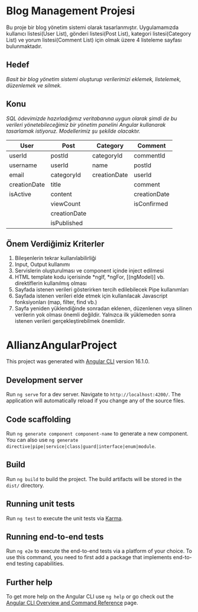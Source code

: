 # Blog Management Projesi

Bu proje bir blog yönetim sistemi olarak tasarlanmıştır. Uygulamamızda kullanıcı listesi(User List), gönderi listesi(Post List), kategori listesi(Category List) ve yorum listesi(Comment List) için olmak üzere 4 listeleme sayfası bulunmaktadır.

## Hedef
*Basit bir blog yönetim sistemi oluşturup verilerimizi eklemek, listelemek, düzenlemek ve
silmek.*

## Konu
*SQL ödevimizde hazırladığımız veritabanına uygun olarak şimdi de bu verileri
yönetebileceğimiz bir yönetim panelini Angular kullanarak tasarlamak istiyoruz. Modellerimiz
şu şekilde olacaktır.*


| User | Post |Category |Comment |
|------|------|------|------|
|userId|postId|categoryId|commentId| 
|username|userId|name|postId| 
|email|categoryId|creationDate|userId| 
|creationDate|title|    |comment|
|isActive|content|      |creationDate|
|        |viewCount|    |isConfirmed |
|        |creationDate| |            |
|        |isPublished|  |            |
    

## Önem Verdiğimiz Kriterler
1. Bileşenlerin tekrar kullanılabilirliği
2. Input, Output kullanımı
3. Servislerin oluşturulması ve component içinde inject edilmesi
4. HTML template kodu içerisinde *ngIf, *ngFor, [(ngModel)] vb. direktiflerin kullanılmış
olması
5. Sayfada istenen verileri gösterirken tercih edilebilecek Pipe kullanımları
6. Sayfada istenen verileri elde etmek için kullanılacak Javascript fonksiyonları (map,
filter, find vb.)
7. Sayfa yeniden yüklendiğinde sonradan eklenen, düzenlenen veya silinen
verilerin yok olması önemli değildir. Yalnızca ilk yüklemeden sonra istenen
verileri gerçekleştirebilmek önemlidir.



# AllianzAngularProject

This project was generated with [Angular CLI](https://github.com/angular/angular-cli) version 16.1.0.

## Development server

Run `ng serve` for a dev server. Navigate to `http://localhost:4200/`. The application will automatically reload if you change any of the source files.

## Code scaffolding

Run `ng generate component component-name` to generate a new component. You can also use `ng generate directive|pipe|service|class|guard|interface|enum|module`.

## Build

Run `ng build` to build the project. The build artifacts will be stored in the `dist/` directory.

## Running unit tests

Run `ng test` to execute the unit tests via [Karma](https://karma-runner.github.io).

## Running end-to-end tests

Run `ng e2e` to execute the end-to-end tests via a platform of your choice. To use this command, you need to first add a package that implements end-to-end testing capabilities.

## Further help

To get more help on the Angular CLI use `ng help` or go check out the [Angular CLI Overview and Command Reference](https://angular.io/cli) page.
